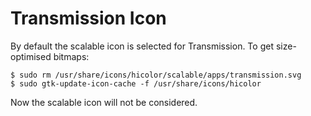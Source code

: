 Transmission Icon
=================

By default the scalable icon is selected for Transmission.
To get size-optimised bitmaps:

    $ sudo rm /usr/share/icons/hicolor/scalable/apps/transmission.svg
    $ sudo gtk-update-icon-cache -f /usr/share/icons/hicolor

Now the scalable icon will not be considered.
